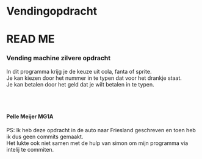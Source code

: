 # Vendingopdracht
<h1>READ ME</h1>
<h3>Vending machine zilvere opdracht</h3>
<p>In dit programma krijg je de keuze uit cola, fanta of sprite.<br>
Je kan kiezen door het nummer in te typen dat voor het drankje staat.<br>
Je kan betalen door het geld dat je wilt betalen in te typen.
</p>
<br>
<br>
<h4>Pelle Meijer MG1A</h4>
<p>
PS: Ik heb deze opdracht in de auto naar Friesland geschreven en toen heb ik dus geen commits gemaakt.<br>
Het lukte ook niet samen met de hulp van simon om mijn programma via intelij te commiten.
</p>
